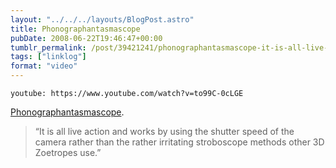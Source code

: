 ```yaml
---
layout: "../../../layouts/BlogPost.astro"
title: Phonographantasmascope
pubDate: 2008-06-22T19:46:47+00:00
tumblr_permalink: /post/39421241/phonographantasmascope-it-is-all-live-action
tags: ["linklog"]
format: "video"
---
```


`youtube: https://www.youtube.com/watch?v=to99C-0cLGE`

[Phonographantasmascope][1].

> &ldquo;It is all live action and works by using the shutter speed of the camera rather than the rather irritating stroboscope methods other 3D Zoetropes use.&rdquo;

[1]: https://www.youtube.com/watch?v=to99C-0cLGE
